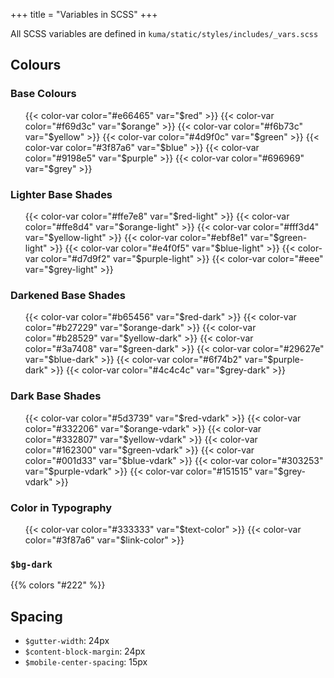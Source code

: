 +++
title = "Variables in SCSS"
+++

All SCSS variables are defined in `kuma/static/styles/includes/_vars.scss`

## Colours

### Base Colours

<div class="colors-container">
  <ul class="colors">
    {{< color-var color="#e66465" var="$red" >}}
    {{< color-var color="#f69d3c" var="$orange" >}}
    {{< color-var color="#f6b73c" var="$yellow" >}}
    {{< color-var color="#4d9f0c" var="$green" >}}
    {{< color-var color="#3f87a6" var="$blue" >}}
    {{< color-var color="#9198e5" var="$purple" >}}
    {{< color-var color="#696969" var="$grey" >}}
  </ul>
</div>

### Lighter Base Shades

<div class="colors-container">
  <ul class="colors">
    {{< color-var color="#ffe7e8" var="$red-light" >}}
    {{< color-var color="#ffe8d4" var="$orange-light" >}}
    {{< color-var color="#fff3d4" var="$yellow-light" >}}
    {{< color-var color="#ebf8e1" var="$green-light" >}}
    {{< color-var color="#e4f0f5" var="$blue-light" >}}
    {{< color-var color="#d7d9f2" var="$purple-light" >}}
    {{< color-var color="#eee" var="$grey-light" >}}
  </ul>
</div>

### Darkened Base Shades

<div class="colors-container">
  <ul class="colors">
    {{< color-var color="#b65456" var="$red-dark" >}}
    {{< color-var color="#b27229" var="$orange-dark" >}}
    {{< color-var color="#b28529" var="$yellow-dark" >}}
    {{< color-var color="#3a7408" var="$green-dark" >}}
    {{< color-var color="#29627e" var="$blue-dark" >}}
    {{< color-var color="#6f74b2" var="$purple-dark" >}}
    {{< color-var color="#4c4c4c" var="$grey-dark" >}}
  </ul>
</div>

### Dark Base Shades

<div class="colors-container">
  <ul class="colors">
    {{< color-var color="#5d3739" var="$red-vdark" >}}
    {{< color-var color="#332206" var="$orange-vdark" >}}
    {{< color-var color="#332807" var="$yellow-vdark" >}}
    {{< color-var color="#162300" var="$green-vdark" >}}
    {{< color-var color="#001d33" var="$blue-vdark" >}}
    {{< color-var color="#303253" var="$purple-vdark" >}}
    {{< color-var color="#151515" var="$grey-vdark" >}}
  </ul>
</div>

### Color in Typography

<div class="colors-container">
  <ul class="colors">
    {{< color-var color="#333333" var="$text-color" >}}
    {{< color-var color="#3f87a6" var="$link-color" >}}
  </ul>
</div>

### `$bg-dark`

{{% colors "#222" %}}

## Spacing

* `$gutter-width`: 24px
* `$content-block-margin`: 24px
* `$mobile-center-spacing`: 15px
